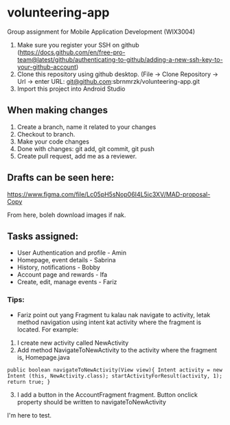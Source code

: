 # volunteering-app
Group assignment for Mobile Application Development (WIX3004)

1. Make sure you register your SSH on github (https://docs.github.com/en/free-pro-team@latest/github/authenticating-to-github/adding-a-new-ssh-key-to-your-github-account)
2. Clone this repository using github desktop. (File -> Clone Repository -> Url -> enter URL: git@github.com:sbrnmrzk/volunteering-app.git
3. Import this project into Android Studio

## When making changes
1. Create a branch, name it related to your changes
2. Checkout to branch.
3. Make your code changes
4. Done with changes: git add, git commit, git push
5. Create pull request, add me as a reviewer.

## Drafts can be seen here:
https://www.figma.com/file/Lc05pH5sNop06I4L5ic3XV/MAD-proposal-Copy

From here, boleh download images if nak. 

## Tasks assigned: 
- User Authentication and profile - Amin
- Homepage, event details - Sabrina
- History, notifications - Bobby
- Account page and rewards - Ifa
- Create, edit, manage events - Fariz
  
### Tips:
- Fariz point out yang Fragment tu kalau nak navigate to activity, letak method navigation using intent kat activity where the fragment is located.
For example:

1. I create new activity called NewActivity
2. Add method NavigateToNewActivity to the activity where the fragment is, Homepage.java

`
    public boolean navigateToNewActivity(View view){
        Intent activity = new Intent (this, NewActivity.class);
        startActivityForResult(activity, 1);
        return true;
    }
`

3. I add a button in the AccountFragment fragment. Button onclick property should be written to navigateToNewActivity


I'm here to test.